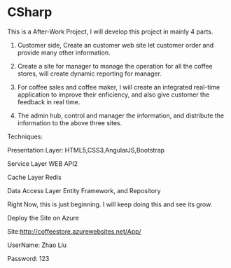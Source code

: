 # CSharp
This is a After-Work Project, I will develop this project in mainly 4 parts.

1. Customer side, Create an customer web site let customer order and provide many other information.

2. Create a site for manager to manage the operation for all the coffee stores, will create dynamic reporting for manager.


3. For coffee sales and coffee maker, I will create an integrated real-time application to improve their enficiency, and also give 
customer the feedback in real time.


4. The admin hub, control and manager the information, and distribute the information to the above three sites.

Techniques:

Presentation Layer:
HTML5,CSS3,AngularJS,Bootstrap

Service Layer
WEB API2

Cache Layer
Redis

Data Access Layer
Entity Framework, and Repository

Right Now, this is just beginning. I will keep doing this and see its grow.


Deploy the Site on Azure


Site:http://coffeestore.azurewebsites.net/App/


UserName: Zhao Liu 


Password: 123

